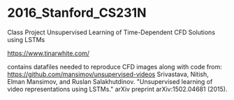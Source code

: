 # 2016_Stanford_CS231N

Class Project
Unsupervised Learning of Time-Dependent CFD Solutions using LSTMs

https://www.tinarwhite.com/

contains datafiles needed to reproduce CFD images along with code from:
https://github.com/mansimov/unsupervised-videos
Srivastava, Nitish, Elman Mansimov, and Ruslan Salakhutdinov. "Unsupervised learning of video representations using LSTMs." arXiv preprint arXiv:1502.04681 (2015).
